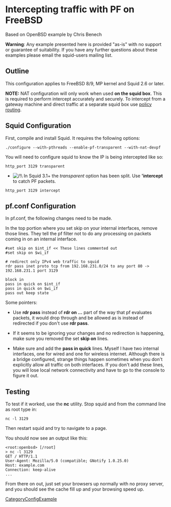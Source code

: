 # Intercepting traffic with PF on FreeBSD

Based on OpenBSD example by Chris Benech

**Warning**: Any example presented here is provided "as-is" with no
support or guarantee of suitability. If you have any further questions
about these examples please email the squid-users mailing list.

## Outline

This configuration applies to FreeBSD 8/9, MP kernel and Squid 2.6 or
later.

**NOTE:** NAT configuration will only work when used **on the squid
box**. This is required to perform intercept accurately and securely. To
intercept from a gateway machine and direct traffic at a separate squid
box use [policy
routing](/ConfigExamples/Intercept/IptablesPolicyRoute).

## Squid Configuration

First, compile and install Squid. It requires the following options:

    ./configure --with-pthreads --enable-pf-transparent --with-nat-devpf

You will need to configure squid to know the IP is being intercepted
like so:

    http_port 3129 transparent

  - ![/\!\\](https://wiki.squid-cache.org/wiki/squidtheme/img/alert.png)
    In Squid 3.1+ the *transparent* option has been split. Use
    **'intercept** to catch PF packets.

<!-- end list -->

    http_port 3129 intercept

## pf.conf Configuration

In pf.conf, the following changes need to be made.

In the top portion where you set skip on your internal interfaces,
remove those lines. They tell the pf filter not to do any processing on
packets coming in on an internal interface.

    #set skip on $int_if << These lines commented out 
    #set skip on $wi_if
    
    # redirect only IPv4 web traffic to squid 
    rdr pass inet proto tcp from 192.168.231.0/24 to any port 80 -> 192.168.231.1 port 3129
    
    block in
    pass in quick on $int_if
    pass in quick on $wi_if
    pass out keep state

Some pointers:

  - Use **rdr pass** instead of **rdr on ...** part of the way that pf
    evaluates packets, it would drop through and be allowed as is
    instead of redirected if you don't use **rdr pass**.

  - If it seems to be ignoring your changes and no redirection is
    happening, make sure you removed the set **skip on** lines.

  - Make sure and add the **pass in quick** lines. Myself I have two
    internal interfaces, one for wired and one for wireless internet.
    Although there is a bridge configured, strange things happen
    sometimes when you don't explicitly allow all traffic on both
    interfaces. If you don't add these lines, you will lose local
    network connectivity and have to go to the console to figure it out.

## Testing

To test if it worked, use the **nc** utility. Stop squid and from the
command line as root type in:

    nc -l 3129

Then restart squid and try to navigate to a page.

You should now see an output like this:

    <root:openbsd> [/root]
    > nc -l 3129
    GET / HTTP/1.1
    User-Agent: Mozilla/5.0 (compatible; GNotify 1.0.25.0)
    Host: example.com
    Connection: keep-alive
    ...

From there on out, just set your browsers up normally with no proxy
server, and you should see the cache fill up and your browsing speed up.

[CategoryConfigExample](/CategoryConfigExample)
